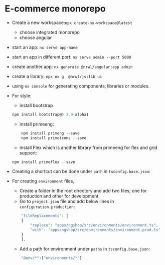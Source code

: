 # E-commerce monorepo

- Create a new workspace:`npx create-nx-workspace@latest`
    - choose integrated monorepo
    - choose angular

- start an app: `nx serve app-name`
- start an app in different port: `nx serve admin --port 5000`
- create another app: `nx generate @nrwl/angular:app admin`
- create a library: `npx nx g  @nrwl/js:lib ui`
- using `nx console` for generating components, libraries or modules.
- For style:
    - install bootstrap
    ```javascript
    npm install bootstrap@5.3.0-alpha1
    ```
    - install primeeng:
    ```javascript
        npm install primeng --save
        npm install primeicons --save
    ```
    - install Flex which is another library from primeeng for flex and grid support:
    ```javascript
    npm install primeflex --save
    ```
- Creating a shortcut can be done under `path` in `tsconfig.base.json`:
- For creating `environment` files, 
    - Create a folder in the root directory and add two files; one for production and other for development.
    - Go to `project.json` file and add below lines in `configuration.production`:
    ```javascript
        "fileReplacements": [
        {
            "replace": "apps/ngshop/src/environments/environment.ts",
            "with": "apps/ngshop/src/environments/environment.prod.ts"
        }
        ],
    ```
    - Add a path for environment under `paths` in `tsconfig.base.json`:
    ```javascript
        "@env/*":["environments/*"]
    ```
